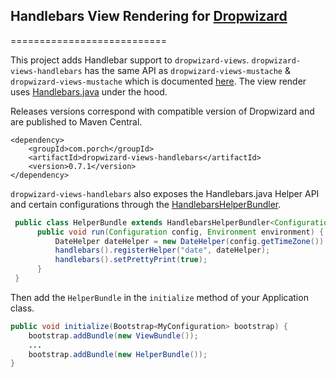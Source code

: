 ## Handlebars View Rendering for [Dropwizard](http://dropwizard.io)
===========================

This project adds Handlebar support to `dropwizard-views`. `dropwizard-views-handlebars` has the same API as 
`dropwizard-views-mustache` & `dropwizard-views-mustache` which is documented [here](http://dropwizard.io/manual/views.html).
The view render uses [Handlebars.java](https://github.com/jknack/handlebars.java) under the hood.

Releases versions correspond with compatible version of Dropwizard and are published to Maven Central.

```
<dependency>
    <groupId>com.porch</groupId>
    <artifactId>dropwizard-views-handlebars</artifactId>
    <version>0.7.1</version>
</dependency>
```

`dropwizard-views-handlebars` also exposes the Handlebars.java Helper API and certain configurations through the [HandlebarsHelperBundler](src/main/java/com/porch/views/handlebars/HandlebarsHelperBundle.java).

```java
 public class HelperBundle extends HandlebarsHelperBundler<Configuration> {
      public void run(Configuration config, Environment environment) {
          DateHelper dateHelper = new DateHelper(config.getTimeZone());
          handlebars().registerHelper("date", dateHelper);
          handlebars().setPrettyPrint(true);
      }
 }
```

Then  add the `HelperBundle` in the `initialize` method of your Application class.

```java
public void initialize(Bootstrap<MyConfiguration> bootstrap) {
    bootstrap.addBundle(new ViewBundle());
    ...
    bootstrap.addBundle(new HelperBundle());
}
```


